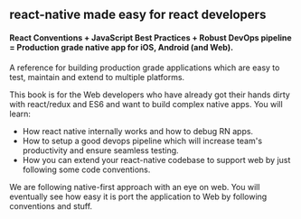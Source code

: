 ## react-native made easy for react developers

#### React Conventions + JavaScript Best Practices + Robust DevOps pipeline = Production grade native app for iOS, Android \(and Web\).

A reference for building production grade applications which are easy to test, maintain and extend to multiple platforms.

This book is for the Web developers who have already got their hands dirty with react/redux and ES6 and want to build complex native apps. You will learn:

* How react native internally works and how to debug RN apps.
* How to setup a good devops pipeline which will increase team's productivity and ensure seamless testing.
* How you can extend your react-native codebase to support web by just following some code conventions.

We are following native-first approach with an eye on web. You will eventually see how easy it is port the application to Web by following conventions and stuff.

